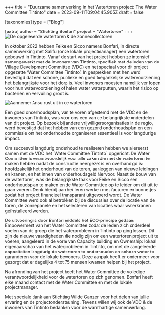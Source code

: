 +++
title = "Duurzame samenwerking in het Watertoren project:  The Water Committee Tintinto"
date = 2023-09-11T09:04:45.905Z
draft = false

[taxonomies]
type = ["Blog"]

[extra]
author = "Stichting Bonfari"
project = "Watertoren"
+++
![De opgeleverde watertoren & de zonnecollectoren](https://res.cloudinary.com/bonfari/image/upload/c_fill,f_auto,q_auto,w_768/v1694423014/opgeleverde_watertoren.jpg "De opgeleverde watertoren & de zonnecollectoren")

In oktober 2022 hebben Feike en Sicco namens Bonfari, in directe samenwerking met Salifu (onze lokale projectmanager) een watertoren gebouwd in Tintinto. Vanaf de start van het project hebben ze intensief samengewerkt met de inwoners van Tintinto, specifiek met de leden van de Village Development Committee (VDC) en het speciaal voor dit project opgezette ‘Water Committee Tintinto’. In gesprekken met hen werd bevestigd dat een schone, publieke en goed toegankelijke watervoorziening het belangrijkste voor het dorp is. Veel inwoners moesten namelijk ver lopen voor hun watervoorziening of halen water waterputten, waarin het risico op bacteriën en vervuiling groot is. 

<!-- more --> 

![Aannemer Ansu rust uit in de watertoren](https://res.cloudinary.com/bonfari/image/upload/c_fill,f_auto,q_auto,w_768/v1694423033/Aannemer_Ansu.png "Aannemer Ansu rust uit in de watertoren")

<!--EndFragment-->

<!--StartFragment-->

Een goed onderhoudsplan, van te voren afgestemd met de VDC en de inwoners van Tintinto, was voor ons een van de belangrijkste onderdelen van dit project. Op bezoek bij andere vrijwilligersorganisaties in de regio, werd bevestigd dat het hebben van een gezond onderhoudsplan en een commissie om het onderhoud te organiseren essentieel is voor langdurige impact. 

Om succesvol langdurig onderhoud te realiseren hebben we allereerst samen met de VDC het ‘Water Committee Tintinto` opgericht. De Water Committee is verantwoordelijk voor alle zaken die met de watertoren te maken hebben nadat de constructie neergezet is en overhandigd is: hoofdzakelijk het onderhoud van de toren, aanleggen van nieuwe leidingen en kranen, en het innen van onderhoudsgeld hiervoor. Naast de bouw van de watertoren, was de belangrijkste taak voor Feike en Sicco een onderhoudsplan te maken en de Water Committee op te leiden om dit uit te gaan voeren. Denk hierbij aan het leren werken met facturen en bonnetjes zodat het project financieel transparant uitgevoerd wordt. De Water Committee werd ook al betrokken bij de discussies over de locatie van de toren, de zonnepanele en het selecteren van locaties waar waterkranen geïnstalleerd werden. 

De uitvoering is door Bonfari middels het ECO-principe gedaan: Empowerment van het Water Committee zodat de leden zich onderdeel voelen van de groep die het waterprobleem in Tintinto op ging lossen. Dit zijn de nieuwe vaardigheden die nodig zijn om een watertoren project uit te voeren, aangeleerd in de vorm van Capacity building en Ownership: lokaal eigenaarschap van het waterprobleem in Tintinto, om met de aangeleerde capaciteiten langdurig de watertoren te onderhouden en schoon water te garanderen voor de lokale bewoners. Deze aanpak heeft er ondermeer voor gezorgt dat er dagelijks 4 tot 75 mensen kwamen helpen bij het project. 

Na afronding van het project heeft het Water Committee de volledige verantwoordelijkheid voor de watertoren op zich genomen. Bonfari heeft elke maand contact met de Water Committee en met de lokale projectmanager. 

Met speciale dank aan Stichting Wilde Ganzen voor het delen van jullie ervaring en de projectondersteuning. Tevens willen wij ook de VDC & de inwoners van Tintinto bedanken voor de warmhartige samenwerking. 

<!--EndFragment-->